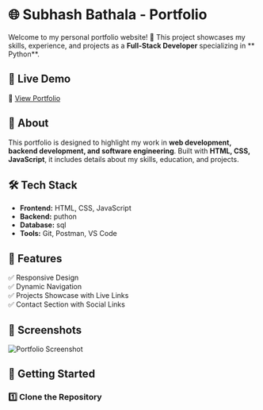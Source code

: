 # 🌐 Subhash Bathala - Portfolio  

Welcome to my personal portfolio website! 🚀 This project showcases my skills, experience, and projects as a **Full-Stack Developer** specializing in ** Python**.  

## 📌 Live Demo  
🔗 [View Portfolio](https://your-live-portfolio-link.com)  

## 📜 About  
This portfolio is designed to highlight my work in **web development, backend development, and software engineering**. Built with **HTML, CSS, JavaScript**, it includes details about my skills, education, and projects.  

## 🛠 Tech Stack  
- **Frontend:** HTML, CSS, JavaScript 
- **Backend:** puthon
- **Database:** sql  
- **Tools:** Git, Postman, VS Code  

## 📂 Features  
✅ Responsive Design  
✅ Dynamic Navigation  
✅ Projects Showcase with Live Links  
✅ Contact Section with Social Links  

## 📸 Screenshots  
![Portfolio Screenshot](assets/images/portfolio-screenshot.png)  

## 🚀 Getting Started  
### 1️⃣ Clone the Repository  
```bash

